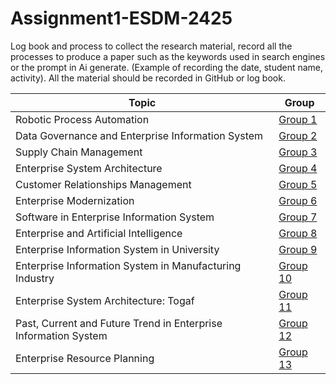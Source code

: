 # Assignment1-ESDM-2425

Log book and process to collect the research material, record all the processes to
produce a paper such as the keywords used in search engines or the prompt in Ai
generate. (Example of recording the date, student name, activity). All the material
should be recorded in GitHub or log book.

| Topic                                                              | Group       |
|--------------------------------------------------------------------|-------------|
| Robotic Process Automation                                         | [Group 1](https://github.com/zw-weng/Assignment1-ESDM-2425/tree/main/Group%201)  |
| Data Governance and Enterprise Information System                  | [Group 2](https://github.com/zw-weng/Assignment1-ESDM-2425/tree/main/Group%202)  |
| Supply Chain Management                                            | [Group 3](https://github.com/zw-weng/Assignment1-ESDM-2425/tree/main/Group%203)  |
| Enterprise System Architecture                                     | [Group 4](https://github.com/zw-weng/Assignment1-ESDM-2425/tree/main/Group%204)  |
| Customer Relationships Management                                  | [Group 5](https://github.com/zw-weng/Assignment1-ESDM-2425/tree/main/Group%205)  |
| Enterprise Modernization                                           | [Group 6](https://github.com/zw-weng/Assignment1-ESDM-2425/tree/main/Group%206)  |
| Software in Enterprise Information System                          | [Group 7](https://github.com/zw-weng/Assignment1-ESDM-2425/tree/main/Group%207)  |
| Enterprise and Artificial Intelligence                             | [Group 8](https://github.com/zw-weng/Assignment1-ESDM-2425/tree/main/Group%208)  |
| Enterprise Information System in University                        | [Group 9](https://github.com/zw-weng/Assignment1-ESDM-2425/tree/main/Group%209)  |
| Enterprise Information System in Manufacturing Industry            | [Group 10](https://github.com/zw-weng/Assignment1-ESDM-2425/tree/main/Group%2010) |
| Enterprise System Architecture: Togaf                              | [Group 11](https://github.com/zw-weng/Assignment1-ESDM-2425/tree/main/Group%2011) |
| Past, Current and Future Trend in Enterprise Information System    | [Group 12](https://github.com/zw-weng/Assignment1-ESDM-2425/tree/main/Group%2012) |
| Enterprise Resource Planning                                       | [Group 13](https://github.com/zw-weng/Assignment1-ESDM-2425/tree/main/Group%2013) |
